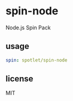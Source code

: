 spin-node
=========

Node.js Spin Pack

## usage

```yaml
spin: spotlet/spin-node
```

## license

MIT
